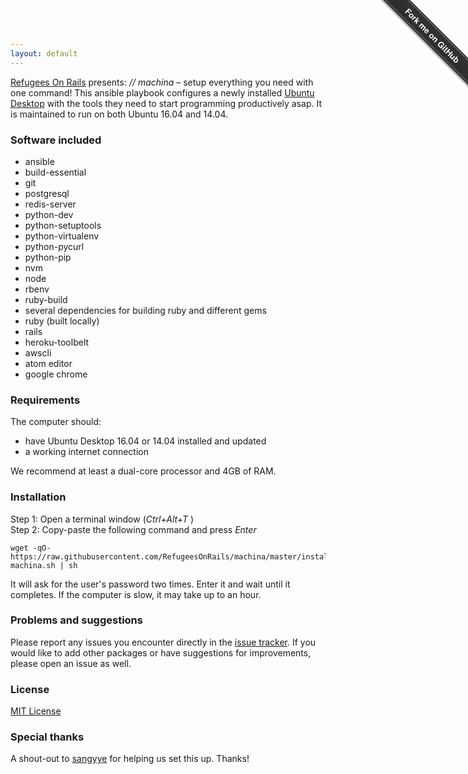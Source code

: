 ```yaml
---
layout: default
---
```

[Refugees On Rails](http://refugeesonrails.org) presents: _// machina_ – setup everything you need with one command! This ansible playbook configures a newly installed [Ubuntu Desktop](http://www.ubuntu.com/download/desktop) with the tools they need to start programming productively asap. It is maintained to run on both Ubuntu 16.04 and 14.04.

### Software included

* ansible
* build-essential
* git
* postgresql
* redis-server
* python-dev
* python-setuptools
* python-virtualenv
* python-pycurl
* python-pip
* nvm
* node
* rbenv
* ruby-build
* several dependencies for building ruby and different gems
* ruby (built locally)
* rails
* heroku-toolbelt
* awscli
* atom editor
* google chrome

### Requirements

The computer should:

* have Ubuntu Desktop 16.04 or 14.04 installed and updated
* a working internet connection

We recommend at least a dual-core processor and 4GB of RAM.

### Installation

Step 1: Open a terminal window (_Ctrl+Alt+T_ )   
Step 2: Copy-paste the following command and press _Enter_
```
wget -qO- https://raw.githubusercontent.com/RefugeesOnRails/machina/master/install-machina.sh | sh
```

It will ask for the user's password two times. Enter it and wait until it completes. If the computer is slow, it may take up to an hour.

### Problems and suggestions

Please report any issues you encounter directly in the [issue tracker](https://github.com/RefugeesOnRails/machina/issues). If you would like to add other packages or have suggestions for improvements, please open an issue as well.

### License

[MIT License](http://mit-license.org/)

### Special thanks

A shout-out to [sangyye](http://twitter.com/sangyye) for helping us set this up. Thanks!


<div class="github-fork-ribbon-wrapper right fixed" style="width: 150px;height: 150px;position: fixed;overflow: hidden;top: 0;z-index: 9999;pointer-events: none;right: 0;"><div class="github-fork-ribbon" style="position: absolute;padding: 2px 0;background-color: #333;background-image: linear-gradient(to bottom, rgba(0, 0, 0, 0), rgba(0, 0, 0, 0.15));-webkit-box-shadow: 0 2px 3px 0 rgba(0, 0, 0, 0.5);-moz-box-shadow: 0 2px 3px 0 rgba(0, 0, 0, 0.5);box-shadow: 0 2px 3px 0 rgba(0, 0, 0, 0.5);z-index: 9999;pointer-events: auto;top: 42px;right: -43px;-webkit-transform: rotate(45deg);-moz-transform: rotate(45deg);-ms-transform: rotate(45deg);-o-transform: rotate(45deg);transform: rotate(45deg);"><a href="https://github.com/RefugeesOnRails/machina" style="font: 700 13px &quot;Helvetica Neue&quot;, Helvetica, Arial, sans-serif;color: #fff;text-decoration: none;text-shadow: 0 -1px rgba(0, 0, 0, 0.5);text-align: center;width: 200px;line-height: 20px;display: inline-block;padding: 2px 0;border-width: 1px 0;border-style: dotted;border-color: rgba(255, 255, 255, 0.7);">Fork me on GitHub</a></div></div>
